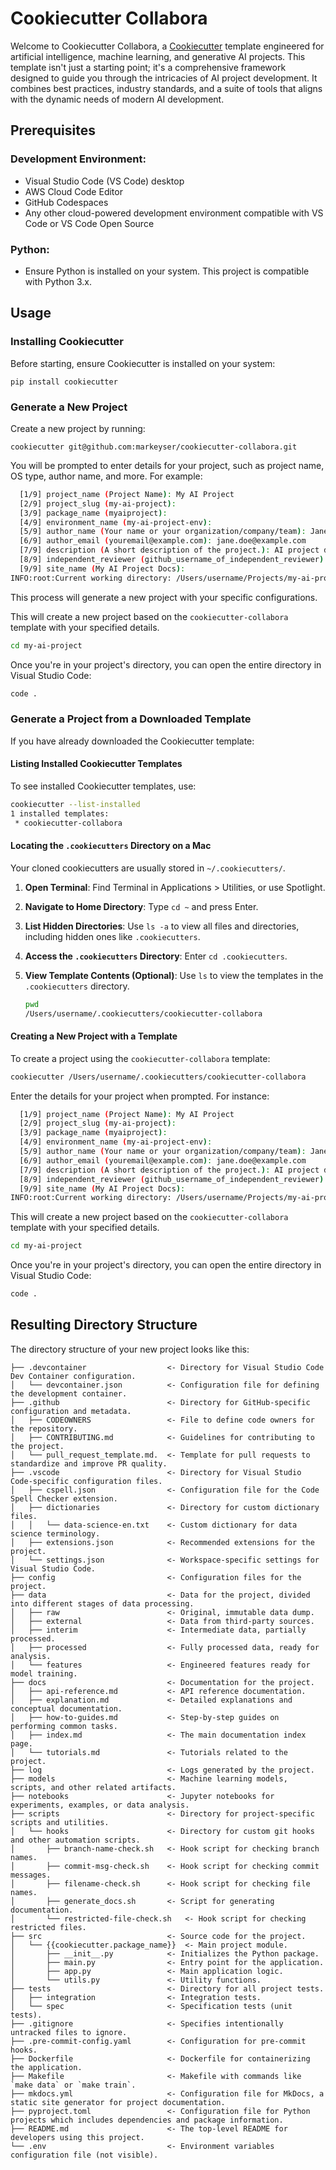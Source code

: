 # Cookiecutter Collabora

Welcome to Cookiecutter Collabora, a
[Cookiecutter](https://www.cookiecutter.io/) template engineered for
artificial intelligence, machine learning, and generative AI projects.
This template isn't just a starting point; it's a comprehensive
framework designed to guide you through the intricacies of AI project
development.  It combines best practices, industry standards, and a
suite of tools that aligns with the dynamic needs of modern AI
development.

## Prerequisites

### Development Environment:

  - Visual Studio Code (VS Code) desktop
  - AWS Cloud Code Editor
  - GitHub Codespaces
  - Any other cloud-powered development environment compatible with VS Code or VS Code Open Source
### Python:
  
  - Ensure Python is installed on your system. This project is compatible with Python 3.x.

## Usage

### Installing Cookiecutter

Before starting, ensure Cookiecutter is installed on your system:

```shell
pip install cookiecutter
```

### Generate a New Project

Create a new project by running:

```shell
cookiecutter git@github.com:markeyser/cookiecutter-collabora.git
```

You will be prompted to enter details for your project, such as project
name, OS type, author name, and more. For example:

```bash
  [1/9] project_name (Project Name): My AI Project
  [2/9] project_slug (my-ai-project):
  [3/9] package_name (myaiproject):
  [4/9] environment_name (my-ai-project-env):
  [5/9] author_name (Your name or your organization/company/team): Jane Doe
  [6/9] author_email (youremail@example.com): jane.doe@example.com
  [7/9] description (A short description of the project.): AI project development
  [8/9] independent_reviewer (github_username_of_independent_reviewer):
  [9/9] site_name (My AI Project Docs):
INFO:root:Current working directory: /Users/username/Projects/my-ai-project
```

This process will generate a new project with your specific
configurations.

This will create a new project based on the `cookiecutter-collabora` template
with your specified details.

```bash
cd my-ai-project
```

Once you're in your project's directory, you can open the entire
directory in Visual Studio Code:

```bash
code .
```

### Generate a Project from a Downloaded Template

If you have already downloaded the Cookiecutter template:

#### Listing Installed Cookiecutter Templates

To see installed Cookiecutter templates, use:

```bash
cookiecutter --list-installed
1 installed templates:
 * cookiecutter-collabora
```

#### Locating the `.cookiecutters` Directory on a Mac

Your cloned cookiecutters are usually stored in `~/.cookiecutters/`.

1. **Open Terminal**: Find Terminal in Applications > Utilities, or use
   Spotlight.

2. **Navigate to Home Directory**: Type `cd ~` and press Enter.

3. **List Hidden Directories**: Use `ls -a` to view all files and
   directories, including hidden ones like `.cookiecutters`.

4. **Access the `.cookiecutters` Directory**: Enter `cd .cookiecutters`.

5. **View Template Contents (Optional)**: Use `ls` to view the templates
   in the `.cookiecutters` directory.

   ```bash
   pwd
   /Users/username/.cookiecutters/cookiecutter-collabora
   ```

#### Creating a New Project with a Template

To create a project using the `cookiecutter-collabora` template:

```bash
cookiecutter /Users/username/.cookiecutters/cookiecutter-collabora
```

Enter the details for your project when prompted. For instance:

```bash
  [1/9] project_name (Project Name): My AI Project
  [2/9] project_slug (my-ai-project):
  [3/9] package_name (myaiproject):
  [4/9] environment_name (my-ai-project-env):
  [5/9] author_name (Your name or your organization/company/team): Jane Doe
  [6/9] author_email (youremail@example.com): jane.doe@example.com
  [7/9] description (A short description of the project.): AI project development
  [8/9] independent_reviewer (github_username_of_independent_reviewer):
  [9/9] site_name (My AI Project Docs):
INFO:root:Current working directory: /Users/username/Projects/my-ai-project
```

This will create a new project based on the `cookiecutter-collabora` template
with your specified details.

```bash
cd my-ai-project
```

Once you're in your project's directory, you can open the entire
directory in Visual Studio Code:

```bash
code .
```

## Resulting Directory Structure

The directory structure of your new project looks like this:

```plaintext
├── .devcontainer                  <- Directory for Visual Studio Code Dev Container configuration.
│   └── devcontainer.json          <- Configuration file for defining the development container.
├── .github                        <- Directory for GitHub-specific configuration and metadata.
│   ├── CODEOWNERS                 <- File to define code owners for the repository.
│   ├── CONTRIBUTING.md            <- Guidelines for contributing to the project.
│   └── pull_request_template.md.  <- Template for pull requests to standardize and improve PR quality.
├── .vscode                        <- Directory for Visual Studio Code-specific configuration files.
│   ├── cspell.json                <- Configuration file for the Code Spell Checker extension.
│   ├── dictionaries               <- Directory for custom dictionary files.
│   │   └── data-science-en.txt    <- Custom dictionary for data science terminology.
│   ├── extensions.json            <- Recommended extensions for the project.
│   └── settings.json              <- Workspace-specific settings for Visual Studio Code.
├── config                         <- Configuration files for the project.
├── data                           <- Data for the project, divided into different stages of data processing.
│   ├── raw                        <- Original, immutable data dump.
│   ├── external                   <- Data from third-party sources.
│   ├── interim                    <- Intermediate data, partially processed.
│   ├── processed                  <- Fully processed data, ready for analysis.
│   └── features                   <- Engineered features ready for model training.
├── docs                           <- Documentation for the project.
│   ├── api-reference.md           <- API reference documentation.
│   ├── explanation.md             <- Detailed explanations and conceptual documentation.
│   ├── how-to-guides.md           <- Step-by-step guides on performing common tasks.
│   ├── index.md                   <- The main documentation index page.
│   └── tutorials.md               <- Tutorials related to the project.
├── log                            <- Logs generated by the project.
├── models                         <- Machine learning models, scripts, and other related artifacts.
├── notebooks                      <- Jupyter notebooks for experiments, examples, or data analysis.
├── scripts                        <- Directory for project-specific scripts and utilities.
│   └── hooks                      <- Directory for custom git hooks and other automation scripts.
│       ├── branch-name-check.sh   <- Hook script for checking branch names.
│       ├── commit-msg-check.sh    <- Hook script for checking commit messages.
│       ├── filename-check.sh      <- Hook script for checking file names.
│       ├── generate_docs.sh       <- Script for generating documentation.
│       └── restricted-file-check.sh   <- Hook script for checking restricted files.
├── src                            <- Source code for the project.
│   └── {{cookiecutter.package_name}}  <- Main project module.
│       ├── __init__.py            <- Initializes the Python package.
│       ├── main.py                <- Entry point for the application.
│       ├── app.py                 <- Main application logic.
│       └── utils.py               <- Utility functions.
├── tests                          <- Directory for all project tests.
│   ├── integration                <- Integration tests.
│   └── spec                       <- Specification tests (unit tests).
├── .gitignore                     <- Specifies intentionally untracked files to ignore.
├── .pre-commit-config.yaml        <- Configuration for pre-commit hooks.
├── Dockerfile                     <- Dockerfile for containerizing the application.
├── Makefile                       <- Makefile with commands like `make data` or `make train`.
├── mkdocs.yml                     <- Configuration file for MkDocs, a static site generator for project documentation.
├── pyproject.toml                 <- Configuration file for Python projects which includes dependencies and package information.
├── README.md                      <- The top-level README for developers using this project.
└── .env                           <- Environment variables configuration file (not visible).
```

